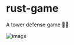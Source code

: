 # rust-game

A tower defense game 🤷‍♂️

![image](https://github.com/genchev99/rust-game/blob/main/demo.gif)
